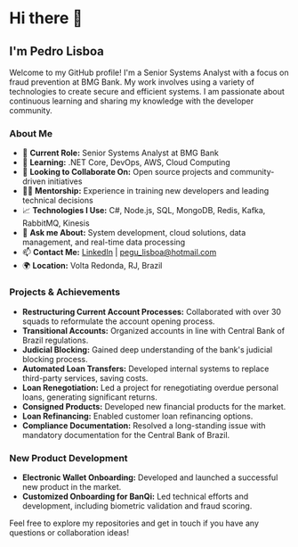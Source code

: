 # Hi there 👋

## I'm Pedro Lisboa

Welcome to my GitHub profile! I'm a Senior Systems Analyst with a focus on fraud prevention at BMG Bank. My work involves using a variety of technologies to create secure and efficient systems. I am passionate about continuous learning and sharing my knowledge with the developer community.

### About Me

- 🔭 **Current Role:** Senior Systems Analyst at BMG Bank
- 🌱 **Learning:** .NET Core, DevOps, AWS, Cloud Computing
- 👯 **Looking to Collaborate On:** Open source projects and community-driven initiatives
- 🧑‍🏫 **Mentorship:** Experience in training new developers and leading technical decisions
- 📈 **Technologies I Use:** C#, Node.js, SQL, MongoDB, Redis, Kafka, RabbitMQ, Kinesis
- 💬 **Ask me About:** System development, cloud solutions, data management, and real-time data processing
- 📫 **Contact Me:** [LinkedIn](https://www.linkedin.com/in/pedro-lbrt/) | pegu_lisboa@hotmail.com
- 🌍 **Location:** Volta Redonda, RJ, Brazil

### Projects & Achievements

- **Restructuring Current Account Processes:** Collaborated with over 30 squads to reformulate the account opening process.
- **Transitional Accounts:** Organized accounts in line with Central Bank of Brazil regulations.
- **Judicial Blocking:** Gained deep understanding of the bank's judicial blocking process.
- **Automated Loan Transfers:** Developed internal systems to replace third-party services, saving costs.
- **Loan Renegotiation:** Led a project for renegotiating overdue personal loans, generating significant returns.
- **Consigned Products:** Developed new financial products for the market.
- **Loan Refinancing:** Enabled customer loan refinancing options.
- **Compliance Documentation:** Resolved a long-standing issue with mandatory documentation for the Central Bank of Brazil.

### New Product Development

- **Electronic Wallet Onboarding:** Developed and launched a successful new product in the market.
- **Customized Onboarding for BanQi:** Led technical efforts and development, including biometric validation and fraud scoring.

Feel free to explore my repositories and get in touch if you have any questions or collaboration ideas!
